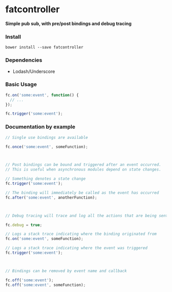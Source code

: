 fatcontroller
=============

**Simple pub sub, with pre/post bindings and debug tracing**

### Install

`bower install --save fatcontroller`

### Dependencies

- Lodash/Underscore

### Basic Usage

```javascript
fc.on('some:event', function() {
  // ...
});

fc.trigger('some:event');
```

### Documentation by example

```javascript
// Single use bindings are available

fc.once('some:event', someFunction);



// Post bindings can be bound and triggered after an event occurred.
// This is useful when asynchronous modules depend on state changes.

// Something denotes a state change
fc.trigger('some:event');

// The binding will immediately be called as the event has occurred
fc.after('some:event', anotherFunction);



// Debug tracing will trace and log all the actions that are being sent through fatcontroller

fc.debug = true;

// Logs a stack trace indicating where the binding originated from
fc.on('some:event', someFunction);

// Logs a stack trace indicating where the event was triggered
fc.trigger('some:event');



// Bindings can be removed by event name and callback

fc.off('some:event');
fc.off('some:event', someFunction);
```
